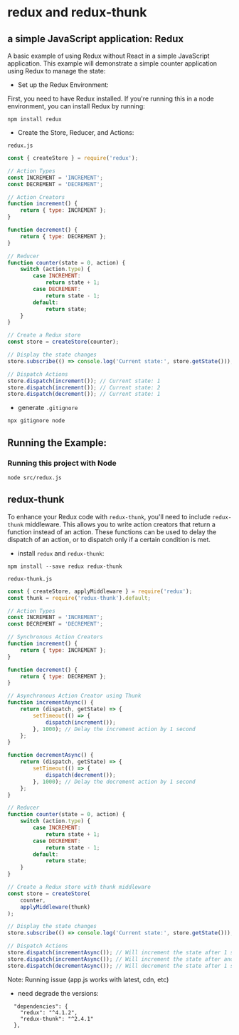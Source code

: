 # redux and redux-thunk

## a simple JavaScript application: Redux 

A basic example of using Redux without React in a simple JavaScript application. This example will demonstrate a simple counter application using Redux to manage the state:

-   Set up the Redux Environment:

First, you need to have Redux installed. If you're running this in a node environment, you can install Redux by running:

```shellnpm install redux
npm install redux
```
-   Create the Store, Reducer, and Actions:

`redux.js`

```js
const { createStore } = require('redux');

// Action Types
const INCREMENT = 'INCREMENT';
const DECREMENT = 'DECREMENT';

// Action Creators
function increment() {
    return { type: INCREMENT };
}

function decrement() {
    return { type: DECREMENT };
}

// Reducer
function counter(state = 0, action) {
    switch (action.type) {
        case INCREMENT:
            return state + 1;
        case DECREMENT:
            return state - 1;
        default:
            return state;
    }
}

// Create a Redux store
const store = createStore(counter);

// Display the state changes
store.subscribe(() => console.log('Current state:', store.getState()));

// Dispatch Actions
store.dispatch(increment()); // Current state: 1
store.dispatch(increment()); // Current state: 2
store.dispatch(decrement()); // Current state: 1
```

- generate `.gitignore`
```
npx gitignore node
```

## Running the Example:

### Running this project with Node

```
node src/redux.js
```

## redux-thunk

To enhance your Redux code with `redux-thunk`, you'll need to include `redux-thunk` middleware. This allows you to write action creators that return a function instead of an action. These functions can be used to delay the dispatch of an action, or to dispatch only if a certain condition is met.

- install `redux` and `redux-thunk`:

```
npm install --save redux redux-thunk
```

`redux-thunk.js`
```js
const { createStore, applyMiddleware } = require('redux');
const thunk = require('redux-thunk').default;

// Action Types
const INCREMENT = 'INCREMENT';
const DECREMENT = 'DECREMENT';

// Synchronous Action Creators
function increment() {
    return { type: INCREMENT };
}

function decrement() {
    return { type: DECREMENT };
}

// Asynchronous Action Creator using Thunk
function incrementAsync() {
    return (dispatch, getState) => {
        setTimeout(() => {
            dispatch(increment());
        }, 1000); // Delay the increment action by 1 second
    };
}

function decrementAsync() {
    return (dispatch, getState) => {
        setTimeout(() => {
            dispatch(decrement());
        }, 1000); // Delay the decrement action by 1 second
    };
}

// Reducer
function counter(state = 0, action) {
    switch (action.type) {
        case INCREMENT:
            return state + 1;
        case DECREMENT:
            return state - 1;
        default:
            return state;
    }
}

// Create a Redux store with thunk middleware
const store = createStore(
    counter,
    applyMiddleware(thunk)
);

// Display the state changes
store.subscribe(() => console.log('Current state:', store.getState()));

// Dispatch Actions
store.dispatch(incrementAsync()); // Will increment the state after 1 second
store.dispatch(incrementAsync()); // Will increment the state after another 1 second
store.dispatch(decrementAsync()); // Will decrement the state after 1 second
```

Note: Running issue (app.js works with latest, cdn, etc)

-   need degrade the versions:

```
  "dependencies": {
    "redux": "^4.1.2",
    "redux-thunk": "^2.4.1" 
  },
```

